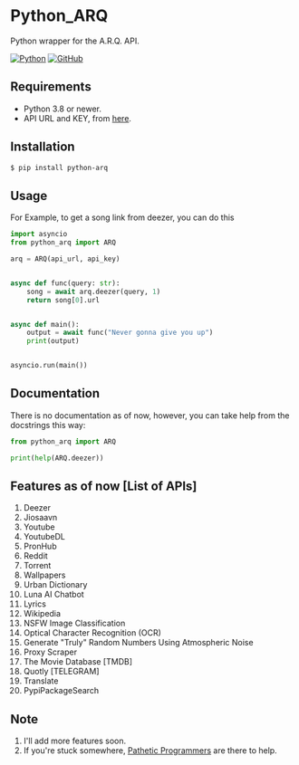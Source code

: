 # Python_ARQ

Python wrapper for the A.R.Q. API.

[![Python](http://forthebadge.com/images/badges/made-with-python.svg)](https://python.org)
[![GitHub](https://forthebadge.com/images/badges/built-by-developers.svg)](https://github.com/)

## Requirements

- Python 3.8 or newer.
- API URL and KEY, from [here](https://t.me/PatheticProgrammers).

## Installation

```sh
$ pip install python-arq
```

## Usage

For Example, to get a song link from deezer, you can do this

```py
import asyncio
from python_arq import ARQ

arq = ARQ(api_url, api_key)


async def func(query: str):
    song = await arq.deezer(query, 1)
    return song[0].url


async def main():
    output = await func("Never gonna give you up")
    print(output)


asyncio.run(main())
```

## Documentation

There is no documentation as of now, however, you can take help from the docstrings this way:

```py
from python_arq import ARQ

print(help(ARQ.deezer))
```

## Features as of now [List of APIs]

1. Deezer
2. Jiosaavn
3. Youtube
4. YoutubeDL
4. PronHub
5. Reddit
6. Torrent
7. Wallpapers
8. Urban Dictionary
9. Luna AI Chatbot
10. Lyrics
11. Wikipedia
12. NSFW Image Classification
13. Optical Character Recognition (OCR)
14. Generate "Truly" Random Numbers Using Atmospheric Noise
15. Proxy Scraper
16. The Movie Database [TMDB]
17. Quotly [TELEGRAM]
18. Translate
19. PypiPackageSearch

## Note

1. I'll add more features soon.
2. If you're stuck somewhere, [Pathetic Programmers](https://t.me/PatheticProgrammers) are there to help.
